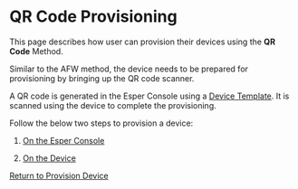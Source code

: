 # QR Code Provisioning

This page describes how user can provision their devices using the **QR Code** Method.

Similar to the AFW method, the device needs to be prepared for provisioning by bringing up the QR code scanner.

A QR code is generated in the Esper Console using a [Device Template](../../device-template/index.md). It is scanned using the device to complete the provisioning.

Follow the below two steps to provision a device:

1.  [On the Esper Console](./steps-take-cloud-portal-6tap/index.md)

2.  [On the Device](device-side-6-tap-method/index.md)

[Return to Provision Device](../index.md)
